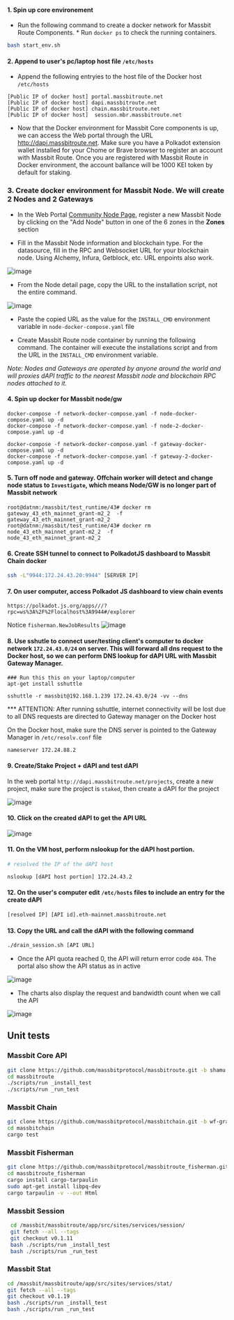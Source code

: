 #### 1. Spin up core environement

* Run the following command to create a docker network for Massbit Route Components. * Run `docker ps` to check the running containers. 

```sh
bash start_env.sh
```

#### 2. Append to user's pc/laptop host file `/etc/hosts`

* Append the following entryies to the host file of the Docker host `/etc/hosts`

```
[Public IP of docker host] portal.massbitroute.net
[Public IP of docker host] dapi.massbitroute.net
[Public IP of docker host] chain.massbitroute.net
[Public IP of docker host]  session.mbr.massbitroute.net
```

* Now that the Docker environment for Massbit Core components is up, we can access the Web portal through the URL http://dapi.massbitroute.net. Make sure you have a Polkadot extension wallet installed for your Chome or Brave browser to register an account with Massbit Route. Once you are registered with Massbit Route in Docker environment, the account ballance will be 1000 KEI token by default for staking.

### 3. Create docker environment for Massbit Node. We will create 2 Nodes and 2 Gateways

* In the Web Portal [Community Node Page](http://dapi.massbitroute.net/nodes), register a new Massbit Node by clicking on the "Add Node" button in one of the 6 zones in the **Zones** section


* Fill in the Massbit Node information and blockchain type. For the datasource, fill in the RPC and Websocket URL for your blockchain node. Using Alchemy, Infura, Getblock, etc. URL enpoints also work.
 
![image](https://user-images.githubusercontent.com/6365545/179483396-ede89873-42fb-4e7f-9b51-db04cf03c49f.png)

* From the Node detail page, copy the URL to the installation script, not the entire command.

![image](https://user-images.githubusercontent.com/6365545/179504774-822fc685-f2b1-4c23-8aaf-612e44d3864a.png)

* Paste the copied URL as the value for the `INSTALL_CMD` environment variable in `node-docker-compose.yaml`  file

* Create Massbit Route node container by running the following command. The container will execute the installations script and from the URL in the `INSTALL_CMD` environment variable.

*Note: Nodes and Gateways are operated by anyone around the world and will proxies dAPI traffic to the nearest Massbit node and blockchain RPC nodes attached to it.* 

#### 4. Spin up docker for Massbit node/gw
```
docker-compose -f network-docker-compose.yaml -f node-docker-compose.yaml up -d 
docker-compose -f network-docker-compose.yaml -f node-2-docker-compose.yaml up -d 

docker-compose -f network-docker-compose.yaml -f gateway-docker-compose.yaml up -d 
docker-compose -f network-docker-compose.yaml -f gateway-2-docker-compose.yaml up -d 
```

#### 5. Turn off node and gateway. Offchain worker will detect and change node status to `Investigate`, which means Node/GW is no longer part of Massbit network

```
root@datnm:/massbit/test_runtime/43# docker rm gateway_43_eth_mainnet_grant-m2_2  -f
gateway_43_eth_mainnet_grant-m2_2
root@datnm:/massbit/test_runtime/43# docker rm node_43_eth_mainnet_grant-m2_2  -f
node_43_eth_mainnet_grant-m2_2
```
#### 6. Create SSH tunnel to connect to PolkadotJS dashboard to Massbit Chain docker

```sh
ssh -L"9944:172.24.43.20:9944" [SERVER IP]
```

#### 7. On user computer, access Polkadot JS dashboard to view chain events 

`https://polkadot.js.org/apps///?rpc=ws%3A%2F%2Flocalhost%3A9944#/explorer`

Notice `fisherman.NewJobResults`
![image](https://user-images.githubusercontent.com/6365545/192491644-a897cff3-5198-474c-ab49-19f4bb4bca8f.png)


#### 8. Use sshutle to connect user/testing client's computer to docker network `172.24.43.0/24` on server. This will forward all dns request to the Docker host, so we can perform DNS lookup for dAPI URL with Massbit Gateway Manager.

```
### Run this this on your laptop/computer
apt-get install sshuttle

sshuttle -r massbit@192.168.1.239 172.24.43.0/24 -vv --dns
```
*** ATTENTION: After running sshuttle, internet connectivity will be lost due to all DNS requests are directed to Gateway manager on the Docker host


On the Docker host, make sure the DNS server is pointed to the Gateway Manager in `/etc/resolv.conf` file

```
nameserver 172.24.88.2
```



#### 9. Create/Stake Project + dAPI and test dAPI

In the web portal `http://dapi.massbitroute.net/projects`, create a new project, make sure the project is `staked`, then create a dAPI for the project

![image](https://user-images.githubusercontent.com/6365545/192678344-48af44d8-c484-4d20-9c34-ba00eba2de47.png)

#### 10. Click on the created dAPI to get the API URL

![image](https://user-images.githubusercontent.com/6365545/192678477-163005b9-807f-4763-b2ef-ba1b8edd5a46.png)

#### 11. On the VM host, perform nslookup for the dAPI host portion. 


```sh
# resolved the IP of the dAPI host 

nslookup [dAPI host portion] 172.24.43.2
```

#### 12. On the user's computer edit `/etc/hosts` files to include an entry for the create dAPI

```sh
[resolved IP] [API id].eth-mainnet.massbitroute.net
```

#### 13. Copy the URL and call the dAPI with the following command

```sh
./drain_session.sh [API URL]
```

* Once the API quota reached 0, the API will return error code `404`. The portal also show the API status as in active

![image](https://user-images.githubusercontent.com/6365545/192676982-9a73bfcb-fd57-4863-836f-b76197ed303a.png)

* The charts also display the request and bandwidth count when we call the API

![image](https://user-images.githubusercontent.com/6365545/192683264-41527e6c-6661-45a5-aa65-efe20c1cafdd.png)



## Unit tests

### Massbit Core API

```sh
git clone https://github.com/massbitprotocol/massbitroute.git -b shamu
cd massbitroute
./scripts/run _install_test
./scripts/run _run_test
```

### Massbit Chain

```sh
git clone https://github.com/massbitprotocol/massbitchain.git -b wf-grant
cd massbitchain
cargo test
```

### Massbit Fisherman

```sh
git clone https://github.com/massbitprotocol/massbitroute_fisherman.git -b web3-grant
cd massbitroute_fisherman
cargo install cargo-tarpaulin
sudo apt-get install libpq-dev
cargo tarpaulin -v --out Html
```

### Massbit Session

```sh
 cd /massbit/massbitroute/app/src/sites/services/session/
 git fetch --all --tags
 git checkout v0.1.11
 bash ./scripts/run _install_test
 bash ./scripts/run _run_test
```

### Massbit Stat

```sh
cd /massbit/massbitroute/app/src/sites/services/stat/
git fetch --all --tags
git checkout v0.1.19
bash ./scripts/run _install_test
bash ./scripts/run _run_test
```
